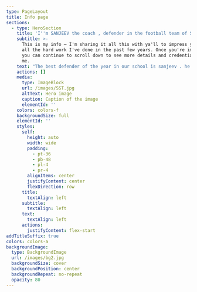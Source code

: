 ```yaml
---
type: PageLayout
title: Info page
sections:
  - type: HeroSection
    title: 'I''m SANJEEV the coach , defender in the football team of S7C '
    subtitle: >-
      This is my info — I'm sharing it all this with ya'll to impress you with
      all the hard work I've done in the past few years. Once you're impressed,
      you can continue to scroll down to see more details and credentials about
      me.
    text: "The best defender of the year in our school is sanjeev . he is the strongest and the has the most height in boys . he is the best football player \U0001F44F\U0001F44B\n"
    actions: []
    media:
      type: ImageBlock
      url: /images/SST.jpg
      altText: Hero image
      caption: Caption of the image
      elementId: ''
    colors: colors-f
    backgroundSize: full
    elementId: ''
    styles:
      self:
        height: auto
        width: wide
        padding:
          - pt-36
          - pb-48
          - pl-4
          - pr-4
        alignItems: center
        justifyContent: center
        flexDirection: row
      title:
        textAlign: left
      subtitle:
        textAlign: left
      text:
        textAlign: left
      actions:
        justifyContent: flex-start
addTitleSuffix: true
colors: colors-a
backgroundImage:
  type: BackgroundImage
  url: /images/bg2.jpg
  backgroundSize: cover
  backgroundPosition: center
  backgroundRepeat: no-repeat
  opacity: 80
---
```

